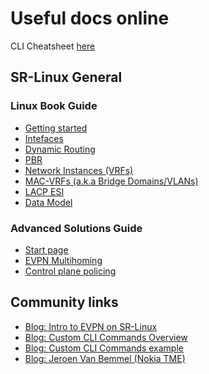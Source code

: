 # Useful docs online

CLI Cheatsheet [here](https://documentation.nokia.com/srlinux/22-11/SR_Linux_Book_Files/pdf/SR_Linux_Command_QRC_22.11.pdf)
## SR-Linux General

### Linux Book Guide
* [Getting started](https://documentation.nokia.com/srlinux/22-11/SR_Linux_Book_Files/Configuration_Basics_Guide/about_this_docu-ai9ep6mha8.html
)
* [Intefaces](https://documentation.nokia.com/srlinux/22-11/title/interfaces.html)
* [Dynamic Routing](https://documentation.nokia.com/srlinux/22-11/title/routing-protocols.html)
* [PBR](https://documentation.nokia.com/srlinux/22-11/title/acl-policy-based-routing.html)
* [Network Instances (VRFs)](https://documentation.nokia.com/srlinux/22-11/SR_Linux_Book_Files/Configuration_Basics_Guide/configb-network_instances.html)
* [MAC-VRFs (a.k.a Bridge Domains/VLANs)](https://documentation.nokia.com/srlinux/22-11/SR_Linux_Book_Files/Configuration_Basics_Guide/configb-network_instances.html#ai9ep6mg8f)
* [LACP ESI](https://documentation.nokia.com/srlinux/22-11/SR_Linux_Book_Files/EVPN-VXLAN_Guide/services-evpn-vxlan-l2.html#ai9ep6mca6)
* [Data Model](https://documentation.nokia.com/srlinux/22-11/title/data_model.html)

### Advanced Solutions Guide
* [Start page](https://documentation.nokia.com/srlinux/22-11/title/adv_solutions.html)
* [EVPN Multihoming](https://documentation.nokia.com/srlinux/22-11/SR_Linux_Book_Files/Advanced_Solutions_Guide/evpn-l2-multihome.html)
* [Control plane policing](https://documentation.nokia.com/srlinux/22-11/SR_Linux_Book_Files/Advanced_Solutions_Guide/acl-cpm.html)

## Community links
* [Blog: Intro to EVPN on SR-Linux](https://networkcloudandeverything.com/configuring-srlinux-nodes-in-a-3-tier-data-center/)
* [Blog: Custom CLI Commands Overview](https://networkcloudandeverything.com/programming-a-custom-show-command-with-sr-linux-cli-plugin/)
* [Blog: Custom CLI Commands example](https://networkcloudandeverything.com/programming-a-cli-plugin-with-python-in-sr-linux/)
* [Blog: Jeroen Van Bemmel (Nokia TME)](https://srlinux-at-your-service.medium.com/)
